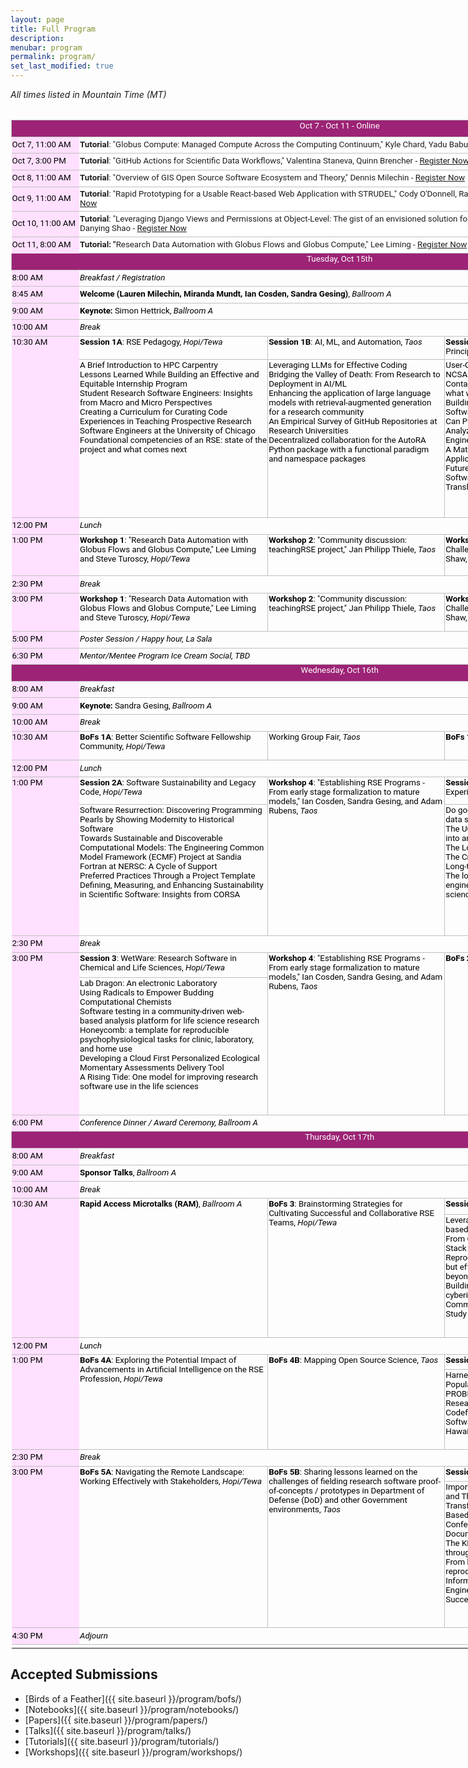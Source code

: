 ```yaml
---
layout: page
title: Full Program
description:
menubar: program
permalink: program/
set_last_modified: true
---
```


<html xmlns:o="urn:schemas-microsoft-com:office:office"
xmlns:x="urn:schemas-microsoft-com:office:excel"
xmlns="http://www.w3.org/TR/REC-html40">

<head>
<style id="2024 Program_6507_Styles">
<!--table
	{mso-displayed-decimal-separator:"\.";
	mso-displayed-thousand-separator:"\,";}
.font56507
	{color:windowtext;
	font-size:10.0pt;
	font-weight:400;
	font-style:normal;
	text-decoration:none;
	font-family:Roboto;
	mso-generic-font-family:auto;
	mso-font-charset:0;}
.font66507
	{color:black;
	font-size:10.0pt;
	font-weight:400;
	font-style:normal;
	text-decoration:none;
	font-family:Roboto;
	mso-generic-font-family:auto;
	mso-font-charset:0;}
.font76507
	{color:black;
	font-size:10.0pt;
	font-weight:400;
	font-style:normal;
	text-decoration:none;
	font-family:Roboto;
	mso-generic-font-family:auto;
	mso-font-charset:0;}
.font86507
	{color:#1F1F1F;
	font-size:10.0pt;
	font-weight:400;
	font-style:normal;
	text-decoration:none;
	font-family:Roboto;
	mso-generic-font-family:auto;
	mso-font-charset:0;}
.font96507
	{color:#1F1F1F;
	font-size:10.0pt;
	font-weight:700;
	font-style:normal;
	text-decoration:none;
	font-family:Roboto;
	mso-generic-font-family:auto;
	mso-font-charset:0;}
.font106507
	{color:black;
	font-size:10.0pt;
	font-weight:400;
	font-style:italic;
	text-decoration:none;
	font-family:Roboto;
	mso-generic-font-family:auto;
	mso-font-charset:0;}
.font116507
	{color:black;
	font-size:10.0pt;
	font-weight:700;
	font-style:normal;
	text-decoration:none;
	font-family:Roboto;
	mso-generic-font-family:auto;
	mso-font-charset:0;}
.font126507
	{color:windowtext;
	font-size:10.0pt;
	font-weight:700;
	font-style:normal;
	text-decoration:none;
	font-family:Roboto;
	mso-generic-font-family:auto;
	mso-font-charset:0;}
.font136507
	{color:windowtext;
	font-size:10.0pt;
	font-weight:400;
	font-style:italic;
	text-decoration:none;
	font-family:Roboto;
	mso-generic-font-family:auto;
	mso-font-charset:0;}
.font146507
	{color:black;
	font-size:10.0pt;
	font-weight:700;
	font-style:normal;
	text-decoration:none;
	font-family:Roboto;
	mso-generic-font-family:auto;
	mso-font-charset:0;}
.font156507
	{color:black;
	font-size:10.0pt;
	font-weight:400;
	font-style:italic;
	text-decoration:none;
	font-family:Roboto;
	mso-generic-font-family:auto;
	mso-font-charset:0;}
.xl646507
	{padding-top:1px;
	padding-right:1px;
	padding-left:1px;
	mso-ignore:padding;
	color:black;
	font-size:10.0pt;
	font-weight:400;
	font-style:normal;
	text-decoration:none;
	font-family:Roboto;
	mso-generic-font-family:auto;
	mso-font-charset:0;
	mso-number-format:General;
	text-align:general;
	vertical-align:bottom;
	mso-background-source:auto;
	mso-pattern:auto;
	white-space:nowrap;}
.xl656507
	{padding-top:1px;
	padding-right:1px;
	padding-left:1px;
	mso-ignore:padding;
	color:black;
	font-size:10.0pt;
	font-weight:400;
	font-style:normal;
	text-decoration:none;
	font-family:Roboto;
	mso-generic-font-family:auto;
	mso-font-charset:0;
	mso-number-format:General;
	text-align:left;
	vertical-align:bottom;
	mso-background-source:auto;
	mso-pattern:auto;
	white-space:nowrap;}
.xl666507
	{padding-top:1px;
	padding-right:1px;
	padding-left:1px;
	mso-ignore:padding;
	color:black;
	font-size:10.0pt;
	font-weight:400;
	font-style:normal;
	text-decoration:none;
	font-family:Roboto;
	mso-generic-font-family:auto;
	mso-font-charset:0;
	mso-number-format:General;
	text-align:left;
	vertical-align:middle;
	background:#FFE0FF;
	mso-pattern:black none;
	white-space:normal;}
.xl676507
	{padding-top:1px;
	padding-right:1px;
	padding-left:1px;
	mso-ignore:padding;
	color:black;
	font-size:10.0pt;
	font-weight:400;
	font-style:normal;
	text-decoration:none;
	font-family:Roboto;
	mso-generic-font-family:auto;
	mso-font-charset:0;
	mso-number-format:General;
	text-align:left;
	vertical-align:middle;
	border-top:none;
	border-right:none;
	border-bottom:.5pt solid #BFBFBF;
	border-left:none;
	background:#FFE0FF;
	mso-pattern:black none;
	white-space:normal;}
.xl686507
	{padding-top:1px;
	padding-right:1px;
	padding-left:1px;
	mso-ignore:padding;
	color:black;
	font-size:10.0pt;
	font-weight:400;
	font-style:normal;
	text-decoration:none;
	font-family:Roboto;
	mso-generic-font-family:auto;
	mso-font-charset:0;
	mso-number-format:"Medium Time";
	text-align:left;
	vertical-align:middle;
	background:#FFE0FF;
	mso-pattern:black none;
	white-space:normal;}
.xl696507
	{padding-top:1px;
	padding-right:1px;
	padding-left:1px;
	mso-ignore:padding;
	color:black;
	font-size:10.0pt;
	font-weight:400;
	font-style:normal;
	text-decoration:none;
	font-family:Roboto;
	mso-generic-font-family:auto;
	mso-font-charset:0;
	mso-number-format:"Medium Time";
	text-align:left;
	vertical-align:middle;
	border-top:none;
	border-right:none;
	border-bottom:.5pt solid #BFBFBF;
	border-left:none;
	background:#FFE0FF;
	mso-pattern:black none;
	white-space:normal;}
.xl706507
	{padding-top:1px;
	padding-right:1px;
	padding-left:1px;
	mso-ignore:padding;
	color:black;
	font-size:10.0pt;
	font-weight:400;
	font-style:normal;
	text-decoration:none;
	font-family:Roboto;
	mso-generic-font-family:auto;
	mso-font-charset:0;
	mso-number-format:General;
	text-align:left;
	vertical-align:middle;
	border-top:.5pt solid #BFBFBF;
	border-right:none;
	border-bottom:.5pt solid #BFBFBF;
	border-left:none;
	background:#FFE0FF;
	mso-pattern:black none;
	white-space:normal;}
.xl716507
	{padding-top:1px;
	padding-right:1px;
	padding-left:1px;
	mso-ignore:padding;
	color:black;
	font-size:10.0pt;
	font-weight:400;
	font-style:normal;
	text-decoration:none;
	font-family:Roboto;
	mso-generic-font-family:auto;
	mso-font-charset:0;
	mso-number-format:General;
	text-align:left;
	vertical-align:middle;
	border-top:.5pt solid #BFBFBF;
	border-right:none;
	border-bottom:none;
	border-left:none;
	background:#FFE0FF;
	mso-pattern:black none;
	white-space:normal;}
.xl726507
	{padding-top:1px;
	padding-right:1px;
	padding-left:1px;
	mso-ignore:padding;
	color:black;
	font-size:10.0pt;
	font-weight:400;
	font-style:normal;
	text-decoration:none;
	font-family:Roboto;
	mso-generic-font-family:auto;
	mso-font-charset:0;
	mso-number-format:"Medium Time";
	text-align:left;
	vertical-align:middle;
	border-top:.5pt solid #BFBFBF;
	border-right:none;
	border-bottom:.5pt solid #BFBFBF;
	border-left:none;
	background:#FFE0FF;
	mso-pattern:black none;
	white-space:normal;}
.xl736507
	{padding-top:1px;
	padding-right:1px;
	padding-left:1px;
	mso-ignore:padding;
	color:black;
	font-size:10.0pt;
	font-weight:400;
	font-style:normal;
	text-decoration:none;
	font-family:Roboto;
	mso-generic-font-family:auto;
	mso-font-charset:0;
	mso-number-format:"Medium Time";
	text-align:left;
	vertical-align:top;
	border-top:.5pt solid #BFBFBF;
	border-right:none;
	border-bottom:none;
	border-left:none;
	background:#FFE0FF;
	mso-pattern:black none;
	white-space:normal;}
.xl746507
	{padding-top:1px;
	padding-right:1px;
	padding-left:1px;
	mso-ignore:padding;
	color:black;
	font-size:10.0pt;
	font-weight:400;
	font-style:normal;
	text-decoration:none;
	font-family:Roboto;
	mso-generic-font-family:auto;
	mso-font-charset:0;
	mso-number-format:"Medium Time";
	text-align:left;
	vertical-align:middle;
	border-top:.5pt solid #BFBFBF;
	border-right:none;
	border-bottom:none;
	border-left:none;
	background:#FFE0FF;
	mso-pattern:black none;
	white-space:normal;}
.xl756507
	{padding-top:1px;
	padding-right:1px;
	padding-left:1px;
	mso-ignore:padding;
	color:black;
	font-size:10.0pt;
	font-weight:400;
	font-style:normal;
	text-decoration:none;
	font-family:Roboto;
	mso-generic-font-family:auto;
	mso-font-charset:0;
	mso-number-format:"Medium Time";
	text-align:left;
	vertical-align:top;
	border-top:.5pt solid #BFBFBF;
	border-right:none;
	border-bottom:.5pt solid #BFBFBF;
	border-left:none;
	background:#FFE0FF;
	mso-pattern:black none;
	white-space:normal;}
.xl766507
	{padding-top:1px;
	padding-right:1px;
	padding-left:1px;
	mso-ignore:padding;
	color:black;
	font-size:10.0pt;
	font-weight:400;
	font-style:normal;
	text-decoration:none;
	font-family:Roboto;
	mso-generic-font-family:auto;
	mso-font-charset:0;
	mso-number-format:General;
	text-align:general;
	vertical-align:bottom;
	border-top:none;
	border-right:.5pt solid white;
	border-bottom:none;
	border-left:none;
	mso-background-source:auto;
	mso-pattern:auto;
	white-space:nowrap;}
.xl776507
	{padding-top:1px;
	padding-right:1px;
	padding-left:1px;
	mso-ignore:padding;
	color:black;
	font-size:10.0pt;
	font-weight:400;
	font-style:normal;
	text-decoration:none;
	font-family:Roboto;
	mso-generic-font-family:auto;
	mso-font-charset:0;
	mso-number-format:"Medium Time";
	text-align:left;
	vertical-align:top;
	background:#FFE0FF;
	mso-pattern:black none;
	white-space:normal;}
.xl786507
	{padding-top:1px;
	padding-right:1px;
	padding-left:1px;
	mso-ignore:padding;
	color:black;
	font-size:10.0pt;
	font-weight:400;
	font-style:normal;
	text-decoration:none;
	font-family:Roboto;
	mso-generic-font-family:auto;
	mso-font-charset:0;
	mso-number-format:General;
	text-align:general;
	vertical-align:top;
	border-top:.5pt solid #BFBFBF;
	border-right:.5pt solid #BFBFBF;
	border-bottom:.5pt solid #BFBFBF;
	border-left:none;
	mso-background-source:auto;
	mso-pattern:auto;
	white-space:normal;}
.xl796507
	{padding-top:1px;
	padding-right:1px;
	padding-left:1px;
	mso-ignore:padding;
	color:black;
	font-size:10.0pt;
	font-weight:400;
	font-style:normal;
	text-decoration:none;
	font-family:Roboto;
	mso-generic-font-family:auto;
	mso-font-charset:0;
	mso-number-format:General;
	text-align:general;
	vertical-align:top;
	border:.5pt solid #BFBFBF;
	mso-background-source:auto;
	mso-pattern:auto;
	white-space:normal;}
.xl806507
	{padding-top:1px;
	padding-right:1px;
	padding-left:1px;
	mso-ignore:padding;
	color:black;
	font-size:10.0pt;
	font-weight:400;
	font-style:normal;
	text-decoration:none;
	font-family:Roboto;
	mso-generic-font-family:auto;
	mso-font-charset:0;
	mso-number-format:General;
	text-align:left;
	vertical-align:top;
	border:.5pt solid #BFBFBF;
	mso-background-source:auto;
	mso-pattern:auto;
	white-space:normal;}
.xl816507
	{padding-top:1px;
	padding-right:1px;
	padding-left:1px;
	mso-ignore:padding;
	color:black;
	font-size:10.0pt;
	font-weight:400;
	font-style:normal;
	text-decoration:none;
	font-family:Roboto;
	mso-generic-font-family:auto;
	mso-font-charset:0;
	mso-number-format:General;
	text-align:left;
	vertical-align:top;
	border-top:.5pt solid #BFBFBF;
	border-right:.5pt solid white;
	border-bottom:.5pt solid #BFBFBF;
	border-left:.5pt solid #BFBFBF;
	mso-background-source:auto;
	mso-pattern:auto;
	white-space:normal;}
.xl826507
	{padding-top:1px;
	padding-right:1px;
	padding-left:1px;
	mso-ignore:padding;
	color:black;
	font-size:10.0pt;
	font-weight:700;
	font-style:normal;
	text-decoration:none;
	font-family:Roboto;
	mso-generic-font-family:auto;
	mso-font-charset:0;
	mso-number-format:General;
	text-align:general;
	vertical-align:top;
	border-top:.5pt solid #BFBFBF;
	border-right:.5pt solid #BFBFBF;
	border-bottom:.5pt solid #BFBFBF;
	border-left:none;
	mso-background-source:auto;
	mso-pattern:auto;
	white-space:normal;}
.xl836507
	{padding-top:1px;
	padding-right:1px;
	padding-left:1px;
	mso-ignore:padding;
	color:black;
	font-size:10.0pt;
	font-weight:700;
	font-style:normal;
	text-decoration:none;
	font-family:Roboto;
	mso-generic-font-family:auto;
	mso-font-charset:0;
	mso-number-format:General;
	text-align:general;
	vertical-align:top;
	border:.5pt solid #BFBFBF;
	mso-background-source:auto;
	mso-pattern:auto;
	white-space:normal;}
.xl846507
	{padding-top:1px;
	padding-right:1px;
	padding-left:1px;
	mso-ignore:padding;
	color:windowtext;
	font-size:10.0pt;
	font-weight:400;
	font-style:normal;
	text-decoration:none;
	font-family:Roboto;
	mso-generic-font-family:auto;
	mso-font-charset:0;
	mso-number-format:General;
	text-align:general;
	vertical-align:top;
	border:.5pt solid #BFBFBF;
	mso-background-source:auto;
	mso-pattern:auto;
	white-space:normal;}
.xl856507
	{padding-top:1px;
	padding-right:1px;
	padding-left:1px;
	mso-ignore:padding;
	color:black;
	font-size:10.0pt;
	font-weight:400;
	font-style:normal;
	text-decoration:none;
	font-family:Roboto;
	mso-generic-font-family:auto;
	mso-font-charset:0;
	mso-number-format:General;
	text-align:left;
	vertical-align:top;
	border-top:.5pt solid #BFBFBF;
	border-right:.5pt solid #BFBFBF;
	border-bottom:.5pt solid #BFBFBF;
	border-left:none;
	mso-background-source:auto;
	mso-pattern:auto;
	white-space:normal;}
.xl866507
	{padding-top:1px;
	padding-right:1px;
	padding-left:1px;
	mso-ignore:padding;
	color:windowtext;
	font-size:10.0pt;
	font-weight:400;
	font-style:normal;
	text-decoration:none;
	font-family:Roboto;
	mso-generic-font-family:auto;
	mso-font-charset:0;
	mso-number-format:General;
	text-align:general;
	vertical-align:top;
	border-top:.5pt solid #BFBFBF;
	border-right:.5pt solid #BFBFBF;
	border-bottom:.5pt solid #BFBFBF;
	border-left:none;
	mso-background-source:auto;
	mso-pattern:auto;
	white-space:normal;}
.xl876507
	{padding-top:1px;
	padding-right:1px;
	padding-left:1px;
	mso-ignore:padding;
	color:black;
	font-size:10.0pt;
	font-weight:400;
	font-style:italic;
	text-decoration:none;
	font-family:Roboto;
	mso-generic-font-family:auto;
	mso-font-charset:0;
	mso-number-format:General;
	text-align:general;
	vertical-align:middle;
	border-top:.5pt solid #BFBFBF;
	border-right:.5pt solid #BFBFBF;
	border-bottom:.5pt solid #BFBFBF;
	border-left:none;
	mso-background-source:auto;
	mso-pattern:auto;
	white-space:normal;}
.xl886507
	{padding-top:1px;
	padding-right:1px;
	padding-left:1px;
	mso-ignore:padding;
	color:windowtext;
	font-size:10.0pt;
	font-weight:400;
	font-style:normal;
	text-decoration:none;
	font-family:Roboto;
	mso-generic-font-family:auto;
	mso-font-charset:0;
	mso-number-format:General;
	text-align:general;
	vertical-align:middle;
	border:.5pt solid #BFBFBF;
	mso-background-source:auto;
	mso-pattern:auto;
	white-space:normal;}
.xl896507
	{padding-top:1px;
	padding-right:1px;
	padding-left:1px;
	mso-ignore:padding;
	color:windowtext;
	font-size:10.0pt;
	font-weight:400;
	font-style:normal;
	text-decoration:none;
	font-family:Roboto;
	mso-generic-font-family:auto;
	mso-font-charset:0;
	mso-number-format:General;
	text-align:general;
	vertical-align:middle;
	border-top:.5pt solid #BFBFBF;
	border-right:.5pt solid white;
	border-bottom:.5pt solid #BFBFBF;
	border-left:.5pt solid #BFBFBF;
	mso-background-source:auto;
	mso-pattern:auto;
	white-space:normal;}
.xl906507
	{padding-top:1px;
	padding-right:1px;
	padding-left:1px;
	mso-ignore:padding;
	color:black;
	font-size:10.0pt;
	font-weight:400;
	font-style:italic;
	text-decoration:none;
	font-family:Roboto;
	mso-generic-font-family:auto;
	mso-font-charset:0;
	mso-number-format:General;
	text-align:left;
	vertical-align:middle;
	border-top:.5pt solid #BFBFBF;
	border-right:.5pt solid #BFBFBF;
	border-bottom:.5pt solid #BFBFBF;
	border-left:none;
	mso-background-source:auto;
	mso-pattern:auto;
	white-space:normal;}
.xl916507
	{padding-top:1px;
	padding-right:1px;
	padding-left:1px;
	mso-ignore:padding;
	color:white;
	font-size:10.0pt;
	font-weight:400;
	font-style:normal;
	text-decoration:none;
	font-family:Roboto;
	mso-generic-font-family:auto;
	mso-font-charset:0;
	mso-number-format:General;
	text-align:center;
	vertical-align:top;
	border-top:none;
	border-right:.5pt solid #BFBFBF;
	border-bottom:none;
	border-left:.5pt solid #BFBFBF;
	background:#9C2375;
	mso-pattern:#9C2375 none;
	white-space:normal;}
.xl926507
	{padding-top:1px;
	padding-right:1px;
	padding-left:1px;
	mso-ignore:padding;
	color:windowtext;
	font-size:10.0pt;
	font-weight:400;
	font-style:normal;
	text-decoration:none;
	font-family:Roboto;
	mso-generic-font-family:auto;
	mso-font-charset:0;
	mso-number-format:General;
	text-align:general;
	vertical-align:top;
	border-top:.5pt solid #BFBFBF;
	border-right:none;
	border-bottom:.5pt solid #BFBFBF;
	border-left:.5pt solid #BFBFBF;
	mso-background-source:auto;
	mso-pattern:auto;
	white-space:normal;}
.xl936507
	{padding-top:1px;
	padding-right:1px;
	padding-left:1px;
	mso-ignore:padding;
	color:black;
	font-size:10.0pt;
	font-weight:400;
	font-style:normal;
	text-decoration:none;
	font-family:Roboto;
	mso-generic-font-family:auto;
	mso-font-charset:0;
	mso-number-format:General;
	text-align:left;
	vertical-align:middle;
	border-top:.5pt solid #BFBFBF;
	border-right:.5pt solid #BFBFBF;
	border-bottom:.5pt solid #BFBFBF;
	border-left:none;
	mso-background-source:auto;
	mso-pattern:auto;
	white-space:normal;}
.xl946507
	{padding-top:1px;
	padding-right:1px;
	padding-left:1px;
	mso-ignore:padding;
	color:windowtext;
	font-size:10.0pt;
	font-weight:400;
	font-style:normal;
	text-decoration:none;
	font-family:Roboto;
	mso-generic-font-family:auto;
	mso-font-charset:0;
	mso-number-format:General;
	text-align:general;
	vertical-align:top;
	border-top:.5pt solid #BFBFBF;
	border-right:.5pt solid white;
	border-bottom:.5pt solid #BFBFBF;
	border-left:.5pt solid #BFBFBF;
	mso-background-source:auto;
	mso-pattern:auto;
	white-space:normal;}
.xl956507
	{padding-top:1px;
	padding-right:1px;
	padding-left:1px;
	mso-ignore:padding;
	color:black;
	font-size:10.0pt;
	font-weight:400;
	font-style:normal;
	text-decoration:none;
	font-family:Roboto;
	mso-generic-font-family:auto;
	mso-font-charset:0;
	mso-number-format:"Medium Time";
	text-align:left;
	vertical-align:top;
	border-top:none;
	border-right:none;
	border-bottom:.5pt solid #BFBFBF;
	border-left:none;
	background:#FFE0FF;
	mso-pattern:black none;
	white-space:normal;}
.xl966507
	{padding-top:1px;
	padding-right:1px;
	padding-left:1px;
	mso-ignore:padding;
	color:#1F1F1F;
	font-size:10.0pt;
	font-weight:400;
	font-style:normal;
	text-decoration:none;
	font-family:Roboto;
	mso-generic-font-family:auto;
	mso-font-charset:0;
	mso-number-format:General;
	text-align:left;
	vertical-align:middle;
	border-top:.5pt solid #BFBFBF;
	border-right:.5pt solid #BFBFBF;
	border-bottom:.5pt solid #BFBFBF;
	border-left:none;
	background:white;
	mso-pattern:black none;
	white-space:normal;}
.xl976507
	{padding-top:1px;
	padding-right:1px;
	padding-left:1px;
	mso-ignore:padding;
	color:#1F1F1F;
	font-size:10.0pt;
	font-weight:400;
	font-style:normal;
	text-decoration:none;
	font-family:Roboto;
	mso-generic-font-family:auto;
	mso-font-charset:0;
	mso-number-format:General;
	text-align:left;
	vertical-align:middle;
	border:.5pt solid #BFBFBF;
	background:white;
	mso-pattern:black none;
	white-space:normal;}
.xl986507
	{padding-top:1px;
	padding-right:1px;
	padding-left:1px;
	mso-ignore:padding;
	color:#1F1F1F;
	font-size:10.0pt;
	font-weight:400;
	font-style:normal;
	text-decoration:none;
	font-family:Roboto;
	mso-generic-font-family:auto;
	mso-font-charset:0;
	mso-number-format:General;
	text-align:left;
	vertical-align:middle;
	border-top:.5pt solid #BFBFBF;
	border-right:.5pt solid white;
	border-bottom:.5pt solid #BFBFBF;
	border-left:.5pt solid #BFBFBF;
	background:white;
	mso-pattern:black none;
	white-space:normal;}
.xl996507
	{padding-top:1px;
	padding-right:1px;
	padding-left:1px;
	mso-ignore:padding;
	color:white;
	font-size:10.0pt;
	font-weight:400;
	font-style:normal;
	text-decoration:none;
	font-family:Roboto;
	mso-generic-font-family:auto;
	mso-font-charset:0;
	mso-number-format:General;
	text-align:center;
	vertical-align:top;
	border-top:none;
	border-right:.5pt solid #BFBFBF;
	border-bottom:none;
	border-left:.5pt solid #BFBFBF;
	background:#9C2375;
	mso-pattern:#9C2375 none;
	white-space:normal;}
.xl1006507
	{padding-top:1px;
	padding-right:1px;
	padding-left:1px;
	mso-ignore:padding;
	color:white;
	font-size:10.0pt;
	font-weight:400;
	font-style:normal;
	text-decoration:none;
	font-family:Roboto;
	mso-generic-font-family:auto;
	mso-font-charset:0;
	mso-number-format:General;
	text-align:center;
	vertical-align:top;
	border-top:.5pt solid #BFBFBF;
	border-right:.5pt solid #BFBFBF;
	border-bottom:none;
	border-left:.5pt solid #BFBFBF;
	background:#9C2375;
	mso-pattern:#9C2375 none;
	white-space:normal;}
.xl1016507
	{padding-top:1px;
	padding-right:1px;
	padding-left:1px;
	mso-ignore:padding;
	color:black;
	font-size:10.0pt;
	font-weight:400;
	font-style:italic;
	text-decoration:none;
	font-family:Roboto;
	mso-generic-font-family:auto;
	mso-font-charset:0;
	mso-number-format:General;
	text-align:general;
	vertical-align:middle;
	border-top:.5pt solid #BFBFBF;
	border-right:.5pt solid #BFBFBF;
	border-bottom:.5pt solid #BFBFBF;
	border-left:none;
	mso-background-source:auto;
	mso-pattern:auto;
	white-space:normal;}
.xl1026507
	{padding-top:1px;
	padding-right:1px;
	padding-left:1px;
	mso-ignore:padding;
	color:black;
	font-size:10.0pt;
	font-weight:700;
	font-style:normal;
	text-decoration:none;
	font-family:Roboto;
	mso-generic-font-family:auto;
	mso-font-charset:0;
	mso-number-format:General;
	text-align:left;
	vertical-align:middle;
	border-top:.5pt solid #BFBFBF;
	border-right:.5pt solid #BFBFBF;
	border-bottom:.5pt solid #BFBFBF;
	border-left:none;
	mso-background-source:auto;
	mso-pattern:auto;
	white-space:normal;}
.xl1036507
	{padding-top:1px;
	padding-right:1px;
	padding-left:1px;
	mso-ignore:padding;
	color:windowtext;
	font-size:10.0pt;
	font-weight:400;
	font-style:normal;
	text-decoration:none;
	font-family:Roboto;
	mso-generic-font-family:auto;
	mso-font-charset:0;
	mso-number-format:General;
	text-align:left;
	vertical-align:top;
	background:#FFE0FF;
	mso-pattern:black none;
	white-space:normal;}
.xl1046507
	{padding-top:1px;
	padding-right:1px;
	padding-left:1px;
	mso-ignore:padding;
	color:black;
	font-size:10.0pt;
	font-weight:400;
	font-style:normal;
	text-decoration:none;
	font-family:Roboto;
	mso-generic-font-family:auto;
	mso-font-charset:0;
	mso-number-format:General;
	text-align:general;
	vertical-align:top;
	border-top:.5pt solid #BFBFBF;
	border-right:.5pt solid #BFBFBF;
	border-bottom:.5pt solid #BFBFBF;
	border-left:none;
	mso-background-source:auto;
	mso-pattern:auto;
	white-space:normal;}
.xl1056507
	{padding-top:1px;
	padding-right:1px;
	padding-left:1px;
	mso-ignore:padding;
	color:black;
	font-size:10.0pt;
	font-weight:400;
	font-style:normal;
	text-decoration:none;
	font-family:Roboto;
	mso-generic-font-family:auto;
	mso-font-charset:0;
	mso-number-format:General;
	text-align:general;
	vertical-align:top;
	border:.5pt solid #BFBFBF;
	mso-background-source:auto;
	mso-pattern:auto;
	white-space:normal;}
.xl1066507
	{padding-top:1px;
	padding-right:1px;
	padding-left:1px;
	mso-ignore:padding;
	color:windowtext;
	font-size:10.0pt;
	font-weight:700;
	font-style:normal;
	text-decoration:none;
	font-family:Roboto;
	mso-generic-font-family:auto;
	mso-font-charset:0;
	mso-number-format:General;
	text-align:general;
	vertical-align:top;
	border:.5pt solid #BFBFBF;
	mso-background-source:auto;
	mso-pattern:auto;
	white-space:normal;}
.xl1076507
	{padding-top:1px;
	padding-right:1px;
	padding-left:1px;
	mso-ignore:padding;
	color:windowtext;
	font-size:10.0pt;
	font-weight:400;
	font-style:normal;
	text-decoration:none;
	font-family:Roboto;
	mso-generic-font-family:auto;
	mso-font-charset:0;
	mso-number-format:General;
	text-align:left;
	vertical-align:top;
	border:.5pt solid #BFBFBF;
	mso-background-source:auto;
	mso-pattern:auto;
	white-space:normal;}
.xl1086507
	{padding-top:1px;
	padding-right:1px;
	padding-left:1px;
	mso-ignore:padding;
	color:windowtext;
	font-size:10.0pt;
	font-weight:700;
	font-style:normal;
	text-decoration:none;
	font-family:Roboto;
	mso-generic-font-family:auto;
	mso-font-charset:0;
	mso-number-format:General;
	text-align:left;
	vertical-align:top;
	border:.5pt solid #BFBFBF;
	mso-background-source:auto;
	mso-pattern:auto;
	white-space:normal;}
.xl1096507
	{padding-top:1px;
	padding-right:1px;
	padding-left:1px;
	mso-ignore:padding;
	color:windowtext;
	font-size:10.0pt;
	font-weight:700;
	font-style:normal;
	text-decoration:none;
	font-family:Roboto;
	mso-generic-font-family:auto;
	mso-font-charset:0;
	mso-number-format:General;
	text-align:left;
	vertical-align:top;
	border-top:.5pt solid #BFBFBF;
	border-right:.5pt solid white;
	border-bottom:.5pt solid #BFBFBF;
	border-left:.5pt solid #BFBFBF;
	mso-background-source:auto;
	mso-pattern:auto;
	white-space:normal;}
--></style>
</head>

<body link="#1155CC" vlink="#1155CC">
<!--[if !excel]>&nbsp;&nbsp;<![endif]-->
<!--The following information was generated by Microsoft Excel's Publish as Web
Page wizard.-->
<!--If the same item is republished from Excel, all information between the DIV
tags will be replaced.-->
<!----------------------------->
<!--START OF OUTPUT FROM EXCEL PUBLISH AS WEB PAGE WIZARD -->
<!----------------------------->

<i>All times listed in Mountain Time (MT) </i><br><br>

<div id="2024 Program_6507" align=center x:publishsource="Excel">

<table border=0 cellpadding=0 cellspacing=0 width=1052 class=xl646507
 style='border-collapse:collapse;table-layout:fixed;width:790pt'>
 <col class=xl656507 width=108 style='mso-width-source:userset;mso-width-alt:
 3770;width:81pt'>
 <col class=xl646507 width=93 style='width:70pt'>
 <col class=xl646507 width=209 style='mso-width-source:userset;mso-width-alt:
 7284;width:157pt'>
 <col class=xl646507 width=132 style='mso-width-source:userset;mso-width-alt:
 4608;width:99pt'>
 <col class=xl646507 width=152 style='mso-width-source:userset;mso-width-alt:
 5306;width:114pt'>
 <col class=xl646507 width=91 style='mso-width-source:userset;mso-width-alt:
 3165;width:68pt'>
 <col class=xl766507 width=267 style='mso-width-source:userset;mso-width-alt:
 9332;width:201pt'>
 <tr height=27 style='mso-height-source:userset;height:20.0pt'>
  <td colspan=7 height=27 class=xl1006507 width=1052 style='border-bottom:.5pt solid #BFBFBF;
  height:20.0pt;width:790pt'>Oct 7 - Oct 11 - Online</td>
 </tr>
 <tr height=27 style='mso-height-source:userset;height:20.0pt'>
  <td height=27 class=xl676507 width=108 style='height:20.0pt;width:81pt'>Oct
  7, 11:00 AM</td>
  <td colspan=6 class=xl966507 width=944 style='border-right:.5pt solid white;
  width:709pt'><font class="font96507">Tutorial</font><font class="font86507">:
  &quot;Globus Compute: Managed Compute Across the Computing Continuum,&quot;
  Kyle Chard, Yadu Babuji, Reid Mello - <a href="https://zoom.us/meeting/register/tJwkc-iorz0qG9LjZ4bpUvLV3O4Tcz4jEFL-#/registration" target="_blank">Register Now</a></font></td>
 </tr>
 <tr height=27 style='mso-height-source:userset;height:20.0pt'>
  <td height=27 class=xl706507 width=108 style='height:20.0pt;border-top:none;
  width:81pt'>Oct 7, 3:00 PM</td>
  <td colspan=6 class=xl966507 width=944 style='border-right:.5pt solid white;
  width:709pt'><font class="font96507">Tutorial</font><font class="font86507">:
  &quot;GitHub Actions for Scientific Data Workflows,&quot; Valentina Staneva,
  Quinn Brencher - <a href="https://zoom.us/meeting/register/tJEudO2tpjoqG9XF2XNXFKQ_HRXZZ8YDXh7I#/registration" target="_blank">Register Now</a></font></td>
 </tr>
 <tr height=27 style='mso-height-source:userset;height:20.0pt'>
  <td height=27 class=xl666507 width=108 style='height:20.0pt;width:81pt'>Oct
  8, 11:00 AM</td>
  <td colspan=6 class=xl966507 width=944 style='border-right:.5pt solid white;
  width:709pt'><font class="font96507">Tutorial</font><font class="font86507">:
  &quot;Overview of GIS Open Source Software Ecosystem and Theory,&quot; Dennis
  Milechin - <a href="https://zoom.us/meeting/register/tJIocumhrj8uGdzeUsarR1uTccELjtrXw09O#/registration" target="_blank">Register Now</a></font></td>
 </tr>
 <tr height=39 style='mso-height-source:userset;height:29.5pt'>
  <td height=39 class=xl716507 width=108 style='height:29.5pt;width:81pt'>Oct
  9, 11:00 AM</td>
  <td colspan=6 class=xl966507 width=944 style='border-right:.5pt solid white;
  width:709pt'><font class="font96507">Tutorial</font><font class="font86507">:
  &quot;Rapid Prototyping for a Usable React-based Web Application with
  STRUDEL,&quot; Cody O'Donnell, Rajshree Deshmukh, Lavanya Ramakrishnan -
  <a href="https://zoom.us/meeting/register/tJMqd--tqzooHtEtl3ABiR4WBM5nMdwpl83I#/registration" target="_blank">Register Now</a></font></td>
 </tr>
 <tr height=41 style='mso-height-source:userset;height:30.5pt'>
  <td height=41 class=xl716507 width=108 style='height:30.5pt;width:81pt'>Oct
  10, 11:00 AM</td>
  <td colspan=6 class=xl966507 width=944 style='border-right:.5pt solid white;
  width:709pt'><font class="font96507">Tutorial</font><font class="font86507">:
  &quot;Leveraging Django Views and Permissions at Object-Level: The gist of an
  envisioned solution for managing agricultural datasets,&quot; Diego Menéndez,
  Danying Shao - <a href="https://zoom.us/meeting/register/tJMtd--hqTooHtKXAz0AIVo6qx-3EJUwVeZZ#/registration" target="_blank">Register Now</a></font></td>
 </tr>
 <tr height=27 style='mso-height-source:userset;height:20.0pt'>
  <td height=27 class=xl716507 width=108 style='height:20.0pt;width:81pt'>Oct
  11, 8:00 AM</td>
  <td colspan=6 class=xl966507 width=944 style='border-right:.5pt solid white;
  width:709pt'><font class="font96507">Tutorial: &quot;</font><font
  class="font86507">Research Data Automation with Globus Flows and Globus
  Compute,&quot; Lee Liming - <a href="https://zoom.us/meeting/register/tJMkfumgqjgtH9WoOoVRPLQZXrhI4AXqW6fN#/registration" target="_blank">Register Now<a></font></td>
 </tr>
 <tr height=27 style='mso-height-source:userset;height:20.0pt'>
  <td colspan=7 height=27 class=xl996507 width=1052 style='border-bottom:.5pt solid #BFBFBF;
  height:20.0pt;width:790pt'>Tuesday, Oct 15th</td>
 </tr>
 <tr height=26 style='mso-height-source:userset;height:19.5pt'>
  <td height=26 class=xl696507 width=108 style='height:19.5pt;width:81pt'>8:00
  AM</td>
  <td colspan=6 class=xl906507 width=944 style='border-right:.5pt solid white;
  width:709pt'>Breakfast / Registration</td>
 </tr>
 <tr height=27 style='mso-height-source:userset;height:20.0pt'>
  <td height=27 class=xl726507 width=108 style='height:20.0pt;border-top:none;
  width:81pt'>8:45 AM</td>
  <td colspan=6 class=xl1026507 width=944 style='border-right:.5pt solid white;
  width:709pt'>Welcome (Lauren Milechin, Miranda Mundt, Ian Cosden, Sandra
  Gesing)<font class="font76507">, </font><font class="font156507">Ballroom A</font></td>
 </tr>
 <tr height=27 style='mso-height-source:userset;height:20.0pt'>
  <td height=27 class=xl726507 width=108 style='height:20.0pt;border-top:none;
  width:81pt'>9:00 AM</td>
  <td colspan=6 class=xl936507 width=944 style='border-right:.5pt solid white;
  width:709pt'><font class="font146507">Keynote:</font><font class="font76507">
  Simon Hettrick, </font><font class="font156507">Ballroom A</font></td>
 </tr>
 <tr height=27 style='mso-height-source:userset;height:20.0pt'>
  <td height=27 class=xl686507 width=108 style='height:20.0pt;width:81pt'>10:00
  AM</td>
  <td colspan=6 class=xl906507 width=944 style='border-right:.5pt solid white;
  width:709pt'>Break</td>
 </tr>
 <tr height=37 style='mso-height-source:userset;height:28.0pt'>
  <td rowspan=2 height=290 class=xl736507 width=108 style='height:217.5pt;
  width:81pt'>10:30 AM</td>
  <td colspan=2 class=xl786507 width=302 style='width:227pt'><font
  class="font116507">Session 1A</font><font class="font66507">: RSE Pedagogy, </font><font
  class="font106507">Hopi/Tewa</font></td>
  <td colspan=2 class=xl1066507 width=284 style='border-left:none;width:213pt'>Session
  1B<font class="font56507">: AI, ML, and Automation, </font><font
  class="font136507">Taos</font></td>
  <td colspan=2 class=xl846507 width=358 style='border-right:.5pt solid white;
  border-left:none;width:269pt'><font class="font126507">Session 1C</font><font
  class="font56507">: Insights on Research Software Practices and Principles, </font><font
  class="font136507">Cochiti</font></td>
 </tr>
 <tr height=253 style='mso-height-source:userset;height:189.5pt'>
  <td colspan=2 height=253 class=xl786507 width=302 style='height:189.5pt;
  width:227pt'>A Brief Introduction to HPC Carpentry<br>
    Lessons Learned While Building an Effective and Equitable Internship
  Program<br>
    Student Research Software Engineers: Insights from Macro and Micro
  Perspectives<br>
    Creating a Curriculum for Curating Code<br>
    Experiences in Teaching Prospective Research Software Engineers at the
  University of Chicago<br>
    Foundational competencies of an RSE: state of the project and what comes
  next</td>
  <td colspan=2 class=xl846507 width=284 style='border-left:none;width:213pt'>Leveraging
  LLMs for Effective Coding<br>
    Bridging the Valley of Death: From Research to Deployment in AI/ML<br>
    Enhancing the application of large language models with retrieval-augmented
  generation for a research community<br>
    An Empirical Survey of GitHub Repositories at Research Universities<br>
    Decentralized collaboration for the AutoRA Python package with a functional
  paradigm and namespace packages</td>
  <td colspan=2 class=xl846507 width=358 style='border-right:.5pt solid white;
  border-left:none;width:269pt'>User-Centric Science: Unveiling the Power of
  Design at NCSA<br>
    Containers, structured programming and encapsulation - what would Djikstra
  think<br>
    Building Bridges and Breaking Barriers: How Research Software Engineers and
  Software Engineering Researchers Can Partner for Success<br>
    Analyzing the Security Culture of Research Software Engineers<br>
    A Mature RSE Capability Examined: Space Analysis and Applications at Johns
  Hopkins APL<br>
    Future Beyond Borders: Transforming the Research Software through
  Internationalization, Localization and Translation</td>
 </tr>
 <tr height=27 style='mso-height-source:userset;height:20.0pt'>
  <td height=27 class=xl746507 width=108 style='height:20.0pt;width:81pt'>12:00
  PM</td>
  <td colspan=6 class=xl906507 width=944 style='border-right:.5pt solid white;
  width:709pt'>Lunch</td>
 </tr>
 <tr height=67 style='mso-height-source:userset;height:50.0pt'>
  <td height=67 class=xl756507 width=108 style='height:50.0pt;width:81pt'>1:00
  PM</td>
  <td colspan=2 class=xl1046507 width=302 style='width:227pt'><font
  class="font146507">Workshop 1</font><font class="font76507">: &quot;Research
  Data Automation with Globus Flows and Globus Compute,&quot; Lee Liming and
  Steve Turoscy, </font><font class="font156507">Hopi/Tewa</font></td>
  <td colspan=2 class=xl1076507 width=284 style='border-left:none;width:213pt'><font
  class="font126507">Workshop 2</font><font class="font56507">: &quot;Community
  discussion: teachingRSE project,&quot; Jan Philipp Thiele, </font><font
  class="font136507">Taos</font></td>
  <td colspan=2 class=xl1086507 width=358 style='border-right:.5pt solid white;
  border-left:none;width:269pt'>Workshop 3<font class="font56507">:
  &quot;Emerging as a Team Leader through Cultural Challenges,&quot; Elaine M.
  Raybourn, Angela Herring, and Ryan Shaw, </font><font class="font136507">Cochiti</font></td>
 </tr>
 <tr height=27 style='mso-height-source:userset;height:20.5pt'>
  <td height=27 class=xl686507 width=108 style='height:20.5pt;width:81pt'>2:30
  PM</td>
  <td colspan=6 class=xl1016507 width=944 style='border-right:.5pt solid white;
  width:709pt'>Break</td>
 </tr>
 <tr height=17 style='height:13.0pt'>
  <td rowspan=3 height=61 class=xl736507 width=108 style='height:46.0pt;
  width:81pt'>3:00 PM</td>
  <td colspan=2 rowspan=3 class=xl1046507 width=302 style='width:227pt'><font
  class="font146507">Workshop 1</font><font class="font76507">: &quot;Research
  Data Automation with Globus Flows and Globus Compute,&quot; Lee Liming and
  Steve Turoscy, </font><font class="font156507">Hopi/Tewa</font></td>
  <td colspan=2 rowspan=3 class=xl1056507 width=284 style='width:213pt'><font
  class="font146507">Workshop 2</font><font class="font76507">: &quot;Community
  discussion: teachingRSE project,&quot; Jan Philipp Thiele, </font><font
  class="font156507">Taos</font></td>
  <td colspan=2 rowspan=3 class=xl1056507 width=358 style='border-right:.5pt solid white;
  width:269pt'><font class="font146507">Workshop 3</font><font class="font76507">:
  &quot;Emerging as a Team Leader through Cultural Challenges,&quot; Elaine M.
  Raybourn, Angela Herring, and Ryan Shaw, </font><font class="font156507">Cochiti</font></td>
 </tr>
 <tr height=17 style='height:13.0pt'>
 </tr>
 <tr height=27 style='mso-height-source:userset;height:20.0pt'>
 </tr>
 <tr height=27 style='mso-height-source:userset;height:20.0pt'>
  <td height=27 class=xl746507 width=108 style='height:20.0pt;width:81pt'>5:00
  PM</td>
  <td colspan=6 class=xl906507 width=944 style='border-right:.5pt solid white;
  width:709pt'>Poster Session / Happy hour, La Sala</td>
 </tr>
 <tr height=27 style='mso-height-source:userset;height:20.0pt'>
  <td height=27 class=xl726507 width=108 style='height:20.0pt;width:81pt'>6:30
  PM</td>
  <td colspan=6 class=xl906507 width=944 style='border-right:.5pt solid white;
  width:709pt'>Mentor/Mentee Program Ice Cream Social, TBD</td>
 </tr>
 <tr height=27 style='mso-height-source:userset;height:20.0pt'>
  <td colspan=7 height=27 class=xl916507 width=1052 style='border-bottom:.5pt solid #BFBFBF;
  height:20.0pt;width:790pt'>Wednesday, Oct 16th</td>
 </tr>
 <tr height=27 style='mso-height-source:userset;height:20.0pt'>
  <td height=27 class=xl696507 width=108 style='height:20.0pt;width:81pt'>8:00
  AM</td>
  <td colspan=6 class=xl906507 width=944 style='border-right:.5pt solid white;
  width:709pt'>Breakfast</td>
 </tr>
 <tr height=27 style='mso-height-source:userset;height:20.0pt'>
  <td height=27 class=xl686507 width=108 style='height:20.0pt;width:81pt'>9:00
  AM</td>
  <td colspan=6 class=xl936507 width=944 style='border-right:.5pt solid white;
  width:709pt'><font class="font146507">Keynote:</font><font class="font76507">
  Sandra Gesing, </font><font class="font156507">Ballroom A</font></td>
 </tr>
 <tr height=27 style='mso-height-source:userset;height:20.0pt'>
  <td height=27 class=xl746507 width=108 style='height:20.0pt;width:81pt'>10:00
  AM</td>
  <td colspan=6 class=xl876507 width=944 style='border-right:.5pt solid white;
  width:709pt'>Break</td>
 </tr>
 <tr height=47 style='mso-height-source:userset;height:35.0pt'>
  <td height=47 class=xl736507 width=108 style='height:35.0pt;width:81pt'>10:30
  AM</td>
  <td colspan=2 class=xl826507 width=302 style='width:227pt'>BoFs 1A<font
  class="font66507">: Better Scientific Software Fellowship Community, </font><font
  class="font106507">Hopi/Tewa</font></td>
  <td colspan=2 class=xl846507 width=284 style='border-left:none;width:213pt'>Working
  Group Fair, <font class="font136507">Taos</font></td>
  <td colspan=2 class=xl846507 width=358 style='border-right:.5pt solid white;
  border-left:none;width:269pt'><font class="font126507">BoFs 1B</font><font
  class="font56507">: RSEs in domain-specific ecosystems, </font><font
  class="font136507">Cochiti</font></td>
 </tr>
 <tr height=27 style='mso-height-source:userset;height:20.0pt'>
  <td height=27 class=xl726507 width=108 style='height:20.0pt;width:81pt'>12:00
  PM</td>
  <td colspan=6 class=xl906507 width=944 style='border-right:.5pt solid white;
  width:709pt'>Lunch</td>
 </tr>
 <tr height=44 style='mso-height-source:userset;height:33.0pt'>
  <td rowspan=2 height=254 class=xl736507 width=108 style='height:190.5pt;
  border-top:none;width:81pt'>1:00 PM</td>
  <td colspan=2 class=xl786507 width=302 style='width:227pt'><font
  class="font116507">Session 2A</font><font class="font66507">: Software
  Sustainability and Legacy Code, </font><font class="font106507">Hopi/Tewa</font></td>
  <td colspan=2 rowspan=2 class=xl846507 width=284 style='width:213pt'><font
  class="font126507">Workshop 4</font><font class="font56507">:
  &quot;Establishing RSE Programs - From early stage formalization to mature
  models,&quot; Ian Cosden, Sandra Gesing, and Adam Rubens, </font><font
  class="font136507">Taos</font></td>
  <td colspan=2 class=xl846507 width=358 style='border-right:.5pt solid white;
  border-left:none;width:269pt'><font class="font126507">Session 2B</font><font
  class="font56507">: Unique Stories in Research Software Experience, </font><font
  class="font136507">Cochiti</font></td>
 </tr>
 <tr height=210 style='mso-height-source:userset;height:157.5pt'>
  <td colspan=2 height=210 class=xl786507 width=302 style='height:157.5pt;
  width:227pt'>Software Resurrection: Discovering Programming Pearls by Showing
  Modernity to Historical Software<br>
    Towards Sustainable and Discoverable Computational Models: The Engineering
  Common Model Framework (ECMF) Project at Sandia<br>
    Fortran at NERSC: A Cycle of Support<br>
    Preferred Practices Through a Project Template<br>
    Defining, Measuring, and Enhancing Sustainability in Scientific Software:
  Insights from CORSA</td>
  <td colspan=2 class=xl846507 width=358 style='border-right:.5pt solid white;
  border-left:none;width:269pt'>Do good: strategies for leading an inclusive
  collaborative data science and RSE teams<br>
    The UCAR SEA: Adapting a legacy employee resource group into an RSE
  community of practice<br>
    The Long Tale of NCSA’s RSEs<br>
    The Creation of an RSE Career Path at Princeton University<br>
    Long-time listener, first-time caller: My RSE Identity Journey<br>
    The long and winding road: Building and growing a research engineering team
  at the UK's national institute for data science and AI</td>
 </tr>
 <tr height=27 style='mso-height-source:userset;height:20.0pt'>
  <td height=27 class=xl726507 width=108 style='height:20.0pt;width:81pt'>2:30
  PM</td>
  <td colspan=6 class=xl876507 width=944 style='border-right:.5pt solid white;
  width:709pt'>Break</td>
 </tr>
 <tr height=17 style='height:13.0pt'>
  <td rowspan=3 height=259 class=xl776507 width=108 style='height:195.0pt;
  width:81pt'>3:00 PM</td>
  <td colspan=2 rowspan=2 class=xl856507 width=302 style='width:227pt'><font
  class="font146507">Session 3</font><font class="font76507">: WetWare:
  Research Software in Chemical and Life Sciences, </font><font
  class="font156507">Hopi/Tewa</font></td>
  <td colspan=2 rowspan=3 class=xl806507 width=284 style='width:213pt'><font
  class="font146507">Workshop 4</font><font class="font76507">:
  &quot;Establishing RSE Programs - From early stage formalization to mature
  models,&quot; Ian Cosden, Sandra Gesing, and Adam Rubens, </font><font
  class="font156507">Taos</font></td>
  <td colspan=2 rowspan=3 class=xl806507 width=358 style='border-right:.5pt solid white;
  width:269pt'><font class="font146507">BoFs 2:</font><font class="font76507">
  Teaching Research Software Engineering, </font><font class="font156507">Cochiti</font></td>
 </tr>
 <tr height=23 style='mso-height-source:userset;height:17.5pt'>
 </tr>
 <tr height=219 style='mso-height-source:userset;height:164.5pt'>
  <td colspan=2 height=219 class=xl786507 width=302 style='height:164.5pt;
  width:227pt'>Lab Dragon: An electronic Laboratory<br>
    Using Radicals to Empower Budding Computational Chemists<br>
    Software testing in a community-driven web-based analysis platform for life
  science research<br>
    Honeycomb: a template for reproducible psychophysiological tasks for
  clinic, laboratory, and home use<br>
    Developing a Cloud First Personalized Ecological Momentary Assessments
  Delivery Tool<br>
    A Rising Tide: One model for improving research software use in the life
  sciences</td>
 </tr>
 <tr height=27 style='mso-height-source:userset;height:20.0pt'>
  <td height=27 class=xl726507 width=108 style='height:20.0pt;width:81pt'>6:00
  PM</td>
  <td colspan=6 class=xl906507 width=944 style='border-right:.5pt solid white;
  width:709pt'>Conference Dinner / Award Ceremony, Ballroom A</td>
 </tr>
 <tr height=27 style='mso-height-source:userset;height:20.0pt'>
  <td colspan=7 height=27 class=xl916507 width=1052 style='border-bottom:.5pt solid #BFBFBF;
  height:20.0pt;width:790pt'>Thursday, Oct 17th</td>
 </tr>
 <tr height=27 style='mso-height-source:userset;height:20.0pt'>
  <td height=27 class=xl686507 width=108 style='height:20.0pt;width:81pt'>8:00
  AM</td>
  <td colspan=6 class=xl906507 width=944 style='border-right:.5pt solid white;
  width:709pt'>Breakfast</td>
 </tr>
 <tr height=27 style='mso-height-source:userset;height:20.0pt'>
  <td height=27 class=xl746507 width=108 style='height:20.0pt;width:81pt'>9:00
  AM</td>
  <td colspan=6 class=xl936507 width=944 style='border-right:.5pt solid white;
  width:709pt'><font class="font146507">Sponsor Talks</font><font
  class="font76507">, </font><font class="font156507">Ballroom A</font></td>
 </tr>
 <tr height=27 style='mso-height-source:userset;height:20.0pt'>
  <td height=27 class=xl726507 width=108 style='height:20.0pt;width:81pt'>10:00
  AM</td>
  <td colspan=6 class=xl876507 width=944 style='border-right:.5pt solid white;
  width:709pt'>Break</td>
 </tr>
 <tr height=26 style='mso-height-source:userset;height:19.5pt'>
  <td rowspan=2 height=223 class=xl736507 width=108 style='border-bottom:.5pt solid #BFBFBF;
  height:167.5pt;border-top:none;width:81pt'>10:30 AM</td>
  <td colspan=2 rowspan=2 class=xl826507 width=302 style='width:227pt'>Rapid
  Access Microtalks (RAM)<font class="font66507">, </font><font
  class="font106507">Ballroom A</font></td>
  <td colspan=2 rowspan=2 class=xl846507 width=284 style='width:213pt'><font
  class="font126507">BoFs 3</font><font class="font56507">: Brainstorming
  Strategies for Cultivating Successful and Collaborative RSE Teams, </font><font
  class="font136507">Hopi/Tewa</font></td>
  <td colspan=2 class=xl846507 width=358 style='border-right:.5pt solid white;
  border-left:none;width:269pt'><font class="font126507">Session 4</font><font
  class="font56507">: Case Studies in Research Software, </font><font
  class="font136507">Cochiti</font></td>
 </tr>
 <tr height=197 style='mso-height-source:userset;height:148.0pt'>
  <td colspan=2 height=197 class=xl846507 width=358 style='border-right:.5pt solid white;
  height:148.0pt;border-left:none;width:269pt'>Leveraging CVMFS for Scaling and
  Optimizing JupyterHub-based Gateways<br>
    From Core to Atuin: Citing Software All The Way Down The Stack<br>
    Reproducible notebooks without (too much) effort: a simple but effective
  automated workflow for US-RSE’24 and beyond using Binder and GitHub
  Actions<br>
    Building a composable stack for research cyberinfrastructure<br>
    Community Resilience Research Using IN-CORE - Case Study with 2011 Tornado
  Event at Joplin, MO</td>
 </tr>
 <tr height=27 style='mso-height-source:userset;height:20.0pt'>
  <td height=27 class=xl686507 width=108 style='height:20.0pt;width:81pt'>12:00
  PM</td>
  <td colspan=6 class=xl906507 width=944 style='border-right:.5pt solid white;
  width:709pt'>Lunch</td>
 </tr>
 <tr height=24 style='mso-height-source:userset;height:18.0pt'>
  <td rowspan=2 height=152 class=xl736507 width=108 style='height:114.0pt;
  width:81pt'>1:00 PM</td>
  <td colspan=2 rowspan=2 class=xl786507 width=302 style='width:227pt'><font
  class="font116507">BoFs 4A</font><font class="font66507">: Exploring the
  Potential Impact of Advancements in Artificial Intelligence on the RSE
  Profession, </font><font class="font106507">Hopi/Tewa</font></td>
  <td colspan=2 rowspan=2 class=xl846507 width=284 style='width:213pt'><font
  class="font126507">BoFs 4B</font><font class="font56507">: Mapping Open
  Source Science, </font><font class="font136507">Taos</font></td>
  <td colspan=2 class=xl846507 width=358 style='border-right:.5pt solid white;
  border-left:none;width:269pt'><font class="font126507">Session 5</font><font
  class="font56507">: RSE in Action!, </font><font class="font136507">Cochiti</font></td>
 </tr>
 <tr height=128 style='mso-height-source:userset;height:96.0pt'>
  <td colspan=2 height=128 class=xl846507 width=358 style='border-right:.5pt solid white;
  height:96.0pt;border-left:none;width:269pt'>Harnessing the power of HPC from
  the comfort of R<br>
    Population Modeling Workflow in OpenStack Cloud<br>
    PROBE4RSE: Provenance for Replay OBservation Engine for Research Software
  Engineers<br>
    Codefair: Your Personal Assistant for Developing FAIR Software<br>
    Hawai'i Climate Data Portal API Demo</td>
 </tr>
 <tr height=27 style='mso-height-source:userset;height:20.0pt'>
  <td height=27 class=xl746507 width=108 style='height:20.0pt;width:81pt'>2:30
  PM</td>
  <td colspan=6 class=xl876507 width=944 style='border-right:.5pt solid white;
  width:709pt'>Break</td>
 </tr>
 <tr height=24 style='mso-height-source:userset;height:18.0pt'>
  <td rowspan=2 height=259 class=xl736507 width=108 style='height:194.0pt;
  width:81pt'>3:00 PM</td>
  <td colspan=2 rowspan=2 class=xl826507 width=302 style='width:227pt'>BoFs 5A<font
  class="font66507">: Navigating the Remote Landscape: Working Effectively with
  Stakeholders, </font><font class="font106507">Hopi/Tewa</font></td>
  <td colspan=2 rowspan=2 class=xl846507 width=284 style='width:213pt'><font
  class="font126507">BoFs 5B</font><font class="font56507">: Sharing lessons
  learned on the challenges of fielding research software proof-of-concepts /
  prototypes in Department of Defense (DoD) and other Government environments, </font><font
  class="font136507">Taos</font></td>
  <td colspan=2 class=xl846507 width=358 style='border-right:.5pt solid white;
  border-left:none;width:269pt'><font class="font126507">Session 6</font><font
  class="font56507">: Reproducible Software Ecosystems, </font><font
  class="font136507">Cochiti</font></td>
 </tr>
 <tr height=235 style='mso-height-source:userset;height:176.0pt'>
  <td colspan=2 height=235 class=xl846507 width=358 style='border-right:.5pt solid white;
  height:176.0pt;border-left:none;width:269pt'>Importance of Science Gateway
  Frameworks for Research and Their Benefits for Research Software
  Engineers<br>
    Transforming Academic Publishing: A Jupyter Notebook-Based Submission
  Ecosystem implemented for SEA ISS Conference for Enhanced Open Science and
  Reproducibility<br>
    Documenting Research Artifacts for Reproducibility<br>
    The KBase Narrative: Reproducible, FAIR data access through Jupyter
  notebooks<br>
    From bench to desktop: a case study in enabling reproducible data analysis
  with RainFlow<br>
    Information Security Engineering and Research Software Engineering: Shared
  Goals, Shared Approaches, and Shared Success</td>
 </tr>
 <tr height=27 style='mso-height-source:userset;height:20.0pt'>
  <td height=27 class=xl726507 width=108 style='height:20.0pt;width:81pt'>4:30
  PM</td>
  <td colspan=6 class=xl876507 width=944 style='border-right:.5pt solid white;
  width:709pt'>Adjourn</td>
 </tr>
 <td></td>
</table>

</div>

<!----------------------------->
<!--END OF OUTPUT FROM EXCEL PUBLISH AS WEB PAGE WIZARD-->
<!----------------------------->
</body>

</html>

## Accepted Submissions

- [Birds of a Feather]({{ site.baseurl }}/program/bofs/)
- [Notebooks]({{ site.baseurl }}/program/notebooks/)
- [Papers]({{ site.baseurl }}/program/papers/)
- [Talks]({{ site.baseurl }}/program/talks/)
- [Tutorials]({{ site.baseurl }}/program/tutorials/)
- [Workshops]({{ site.baseurl }}/program/workshops/)


